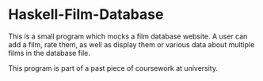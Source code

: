 # Haskell-Film-Database
This is a small program which mocks a film database website. A user can add a film, rate them, as well as display them or various data about multiple films in the database file. <br>

This program is part of a past piece of coursework at university.